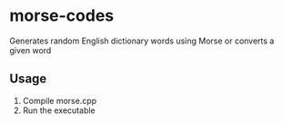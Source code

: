 # morse-codes
Generates random English dictionary words using Morse or converts a given word


## Usage

1. Compile morse.cpp
2. Run the executable
